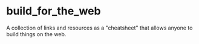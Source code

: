 # build_for_the_web
A collection of links and resources as a "cheatsheet" that allows anyone to build things on the web.
